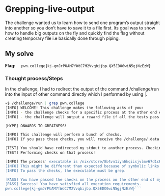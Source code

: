# Grepping-live-output
The challenge wanted us to learn how to send one program’s output straight into another so you don’t have to save it to a file first.
Its goal was to show how to handle big outputs on the fly and quickly find the flag without creating temporary file i.e 
basically  done through piping.

## My solve
**Flag:** `  pwn.college{kj-gmJrPUAM7fWdC7M2Vvqbijbp.QX5EDO0wiN5gjNzEzW}`

### Thought process/Steps
In the challenge, I had to redirect the output of the command /challenge/run into the input of other command directly which I 
performed by using |. 

 ```bash
~$ /challenge/run | grep pwn.college
[INFO] WELCOME! This challenge makes the following asks of you:
[INFO] - the challenge checks for a specific process at the other end of stdout : grep
[INFO] - the challenge will output a reward file if all the tests pass : /challenge/.data.txt

[HYPE] ONWARDS TO GREATNESS!

[INFO] This challenge will perform a bunch of checks.
[INFO] If you pass these checks, you will receive the /challenge/.data.txt file.

[TEST] You should have redirected my stdout to another process. Checking...
[TEST] Performing checks on that process!

[INFO] The process' executable is /nix/store/8b4vn1iyn6kqiisjvlmv67d1c0p3j6wj-gnugrep-3.11/bin/grep.
[INFO] This might be different than expected because of symbolic links (for example, from /usr/bin/python to /usr/bin/python3 to /usr/bin/python3.8).
[INFO] To pass the checks, the executable must be grep.

[PASS] You have passed the checks on the process on the other end of my stdout!
[PASS] Success! You have satisfied all execution requirements.
pwn.college{kj-gmJrPUAM7fWdC7M2Vvqbijbp.QX5EDO0wiN5gjNzEzW}```
